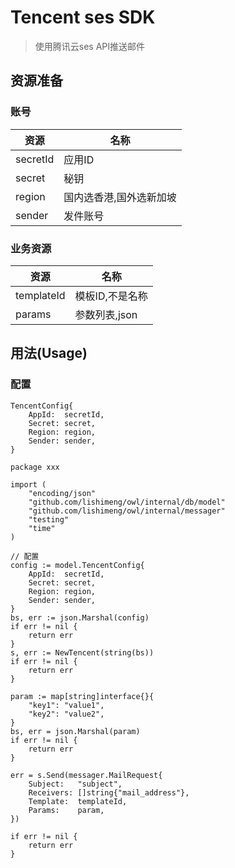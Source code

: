 # Tencent ses SDK 

> 使用腾讯云ses API推送邮件

## 资源准备
### 账号
| 资源       | 名称           |
|----------|--------------|
| secretId | 应用ID         |
| secret   | 秘钥           |
| region   | 国内选香港,国外选新加坡 |
| sender   | 发件账号         |

### 业务资源
| 资源         | 名称        |
|------------|-----------|
| templateId | 模板ID,不是名称 |
| params     | 参数列表,json |

## 用法(Usage)

### 配置
```shell
TencentConfig{
    AppId:  secretId,
    Secret: secret,
    Region: region,
    Sender: sender,
}
```

```shell
package xxx

import (
	"encoding/json"
	"github.com/lishimeng/owl/internal/db/model"
	"github.com/lishimeng/owl/internal/messager"
	"testing"
	"time"
)

// 配置
config := model.TencentConfig{
    AppId:  secretId,
    Secret: secret,
    Region: region,
    Sender: sender,
}
bs, err := json.Marshal(config)
if err != nil {
    return err
}
s, err := NewTencent(string(bs))
if err != nil {
    return err
}

param := map[string]interface{}{
    "key1": "value1",
    "key2": "value2",
}
bs, err = json.Marshal(param)
if err != nil {
    return err
}

err = s.Send(messager.MailRequest{
    Subject:   "subject",
    Receivers: []string{"mail_address"},
    Template:  templateId,
    Params:    param,
})

if err != nil {
    return err
}
```
